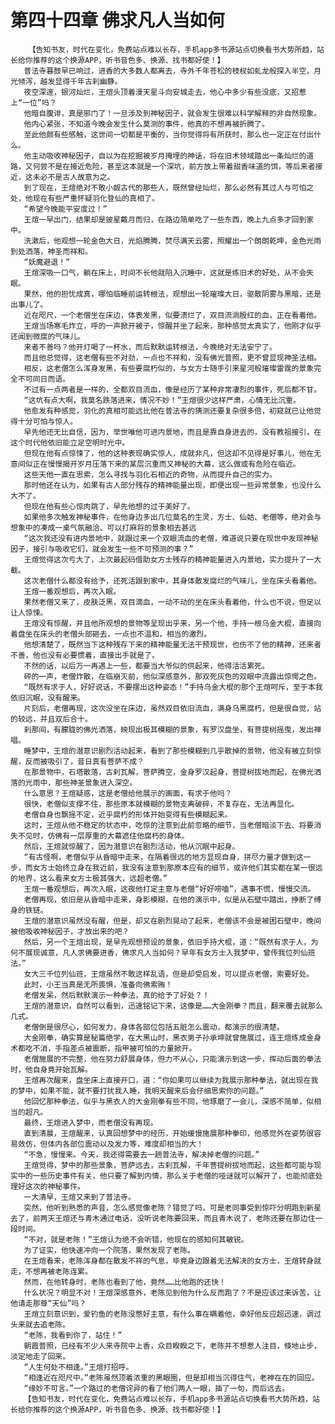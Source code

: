 # 第四十四章 佛求凡人当如何
        【告知书友，时代在变化，免费站点难以长存，手机app多书源站点切换看书大势所趋，站长给你推荐的这个换源APP，听书音色多、换源、找书都好使！】
       普法寺暮鼓早已响过，进香的大多数人都离去，寺外千年苍松的枝杈如虬龙般探入半空，月光倾泻，越发显得千年古刹幽静。
       夜空深邃，银河灿烂，王煊头顶着漫天星斗向安城走去，他心中多少有些没底，又招惹上“一位”吗？
       他暗自腹诽，真是邪门了！一旦涉及到神秘因子，就会发生很难以科学解释的非自然现象。
       他内心紧张，不知道今晚会发生什么莫测的事件，他真的不想再被折腾了。
       至此他颇有些感触，这世间一切都是平衡的，当你觉得将有所获时，那么也一定正在付出什么。
       他主动吸收神秘因子，自以为在挖掘被岁月掩埋的神话，将在旧术领域踏出一条灿烂的道路，又何尝不是在接近危险，甚至这本就是一个深坑，前方放上带着甜香味道的饵，等后来者接近，这未必不是古人故意为之。
       到了现在，王煊绝对不敢小觑古代的那些人，既然曾经灿烂，那么必然有其过人与可怕之处，他现在有些严重怀疑羽化登仙的真相了。
       “希望今晚能平安度过！”
       王煊一早出门，结果却是披星戴月而归，在路边简单吃了一些东西，晚上九点多才回到家中。
       洗漱后，他观想一轮金色大日，光焰腾腾，焚尽满天云雾，照耀出一个朗朗乾坤，金色光雨到处洒落，神圣而祥和。
       “妖魔避退！”
       王煊深吸一口气，躺在床上，时间不长他就陷入沉睡中，这就是练旧术的好处，从不会失眠。
       果然，他的担忧成真，哪怕临睡前运转根法，观想出一轮璀璨大日，驱散阴雾与黑暗，还是出事儿了。
       近在咫尺，一个老僧坐在床边，体表发黑，似要溃烂了，双目流淌殷红的血，正在看着他。
       王煊当场寒毛炸立，呼的一声掀开被子，惊醒并坐了起来，那种感觉太真实了，他刚才似乎还闻到微腐的气味儿。
       来者不善吗？他开灯喝了一杯水，而后默默运转根法，今晚绝对无法安宁了。
       而且他总觉得，这老僧有些不对劲，一点也不祥和，没有佛光普照，更不曾显现神圣法相。
       相反，这老僧怎么浑身发黑，有些要腐朽似的，与女方士随手引来星河般璀璨雷霆的景象完全不可同日而语。
       不过有一点两者是一样的，全都双目流血，像是经历了某种非常凄烈的事件，死后都不甘。
       “这坑有点大啊，我莫名跌落进来，情况不妙！”王煊很少这样严肃，心情无比沉重。
       他愈发有种感觉，羽化的真相可能远比他在普法寺的猜测还要复杂很多倍，初窥就已让他觉得十分可怕与惊人。
       早先他还无比自信，因为，举世唯他可进内景地，而且是靠自身进去的，没有教祖接引，在这个时代他依旧能立足空明时光中。
       但现在他有点惊悚了，他的这种表现确实惊人，成就非凡，但这却不见得是好事儿，他在无意间似正在慢慢揭开岁月压落下来的某层沉重而又神秘的大幕，这么做或有危险在临近。
       这些天他一直在思索，怎么寻找与羽化石相近的奇物，从而提升自己的实力。
       那时他还在认为，如果有古人部分残存的精神能量出现，即便出现一些异常景象，也没什么大不了。
       但现在他有些心惊肉跳了，早先他想的过于美好了。
       如果他多次触发神秘事件，在他身边多出几位莫名的生灵，方士、仙姑、老僧等，绝对会与想象中的凑成一桌气氛融洽、可以打麻将的景象相去甚远
       “这次我还没有进内景地中，就跟过来一个双眼流血的老僧，难道说只要在现世中发现神秘因子，接引与吸收它们，就会发生一些不可预测的事？”
       王煊觉得这次亏大了，上次最起码借助女方士残存的精神能量进入内景地，实力提升了一大截。
       这次老僧什么都没有给予，还死活跟到家中，其身体散发腐烂的气味儿，坐在床头看着他。
       王煊一番观想后，再次入眠。
       果然老僧又来了，皮肤泛黑，双目滴血，一动不动的坐在床头看着他，什么也不说，但足以让人惊悚。
       王煊没有惊醒，并且他所观想的景物等呈现出乎来，另一个他，手持一根乌金大棍，直接向着盘坐在床头的老僧头部砸去，一点也不温和，相当的激烈。
       他想清楚了，既然当下这种残存下来的精神能量无法干预现世，也伤不了他的精神，还来者不善，他也没有必要惯着，直接出手就是了。
       不然的话，以后万一再遇上一些，都要当大爷似的供起来，他得活活累死。
       砰的一声，老僧炸散，在临崩灭前，他似深感意外，那双死灰色的双眼中流露出惊愕之色。
       “既然有求于人，好好说话，不要摆出这种姿态！”手持乌金大棍的那个王煊呵斥，至于本我依旧沉眠，没有醒来。
       片刻后，老僧再现，这次没坐在床边，虽然双目依旧流血，满身乌黑腐朽，但是很自觉，站的较远，并且双后合十。
       刹那间，有朦胧的佛光洒落，映现出极其模糊的景象，有罗汉盘坐，有菩提树摇曳，发出禅唱。
       睡梦中，王煊的潜意识剧烈活动起来，看到了那些模糊到几乎散掉的景物，他没有被立刻惊醒，反而被吸引了，昔日真有菩萨不成？
       在那景物中，石塔散落，古刹瓦解，菩萨腾空，金身罗汉起身，菩提树拔地而起，在佛光洒落的光雨中，那些神圣景象进入深空。
       什么意思？王煊疑惑，这是老僧给他展示的画面，有求于他吗？
       很快，老僧似支撑不住，那些原本就模糊的景物支离破碎，不复存在，无法再显化。
       老僧自身也飘摇不定，近乎腐朽的形体开始变得有些模糊起来。
       这时，王煊从他不稳定的状态中，吃惊的注意到此前忽略的细节，当老僧暗淡下去、将要消失不见时，仿佛有一层厚重的大幕遮住他腐朽的身体。
       然后，王煊就惊醒了，因为潜意识在剧烈活动，他从沉眠中起身。
       “有古怪啊，老僧似乎从昏暗中走来，在隔着很远的地方显现自身，拼尽力量才做到这一步，而女方士始终立身在我近前，我没有注意到那原本应有的细节，或许他们其实都在某一很远的地界，这么看来女方士极其强大，远超老僧。”
       王煊一番观想后，再次入眠，这夜他打定主意与老僧“好好唠嗑”，遇事不慌，慢慢交流。
       老僧再现，依旧是从昏暗中走来，身影模糊，在他的演示中，似是从石壁中踏出，挣断了缚身的铁链。
       王煊的潜意识虽然没有醒，但是，却又在剧烈晃动了起来，老僧该不会是被困石壁中，晚间被他吸收神秘因子，才放出来的吧？
       然后，另一个王煊出现，是早先观想预设的景象，依旧手持大棍，道：“既然有求于人，为何不展现诚意，凡人求佛要进香，佛求凡人当如何？早年有女方士入我梦中，曾传我位列仙班法。”
       女大三千位列仙班，王煊虽然不敢这样乱语，但是却受启发，可以提点老僧，索要好处。
       此时，小王当真是无所畏惧，准备向佛索贿！
       老僧发呆，然后默默演示一种拳法，真的给予了好处？！
       王煊的潜意识，自然可以看到，迅速铭记下来，这像是……大金刚拳？而且，翻来覆去就那么几式。
       老僧倒是很尽心，如何发力，身体各部位包括五脏怎么震动，都演示的很清楚。
       大金刚拳，确实算是秘篇绝学，在大黑山时，黑衣男子孙承坤就曾施展过，连王煊练成金身术都吃不消，手指差点被震断，指甲被可怕的力量掀开。
       老僧施展的不完整，他在努力舒展身体，但力不从心，只能演示到这一步，挥动后面的拳法时，他自身竟开始瓦解。
       王煊再次醒来，盘坐床上直接开口，道：“你如果可以继续为我展示那种拳法，就出现在我的梦中，如果不能，就不要打扰我入睡，我明天醒来后会仔细思索你的问题。”
       他回忆那种拳法，似乎与黑衣人的大金刚拳有些不同，他琢磨了一会儿，深感不简单，似相当的超凡。
       最终，王煊进入梦中，而老僧没有再现。
       直到清晨，王煊醒来，认真回想梦中的经历，开始缓慢施展那种拳印，他感觉外在姿势很容易效仿，但体内各部位震动以及发力等，难度却相当的大！
       “不急，慢慢来。今天，我还得需要去一趟普法寺，解决掉老僧的问题。”
       王煊觉得，梦中的那些景象，菩萨远去，古刹瓦解，千年菩提树拔地而起，这些都可能与现实中的一些历史事件有关，他只要了解到内情，那么关于老僧的哑谜就可以解开了，也能彻底处理好这次的神秘事件。
       一大清早，王煊又来到了普法寺。
       突然，他听到熟悉的声音，怎么感觉像老陈？错觉了吗，可是老同事受到惊吓分明跑到新星去了，前两天王煊还与青木通过电话，没听说老陈要回来，而且青木说了，老陈还要在那边住一段时间。
       “不对，就是老陈！”王煊认为绝不会听错，他现在的感知何其敏锐。
       为了证实，他快速冲向一个院落，果然发现了老陈。
       在王煊看来，老陈浑身都在散发不祥的气息，毕竟身边跟着无法解决的女方士，王煊转身就走，不想再被老陈连累。
       然而，在他转身时，老陈也看到了他，竟然……比他跑的还快！
       什么状况？明显不对！王煊深感意外，老陈见到他为什么反而跑了？不是应该过来诉苦，让他请走那尊“天仙”吗？
       王煊立刻意识到，爱钓鱼的老陈没憋好主意，有什么事在瞒着他，幸好他反应超迅速，调过头来就去追老陈。
       “老陈，我看到你了，站住！”
       朝霞普照，已经有不少人来寺院中上香，众目睽睽之下，老陈并不想惹人注目，倏地止步，淡定地走了回来。
       “人生何处不相逢。”王煊打招呼。
       “相逢近在咫尺中。”老陈虽然顶着浓重的黑眼圈，但是却相当沉得住气，老神在在的回应。
       “缘妙不可言。”一个路过的老僧诧异的看了他们两人一眼，插了一句，而后远去。
       【告知书友，时代在变化，免费站点难以长存，手机app多书源站点切换看书大势所趋，站长给你推荐的这个换源APP，听书音色多、换源、找书都好使！】